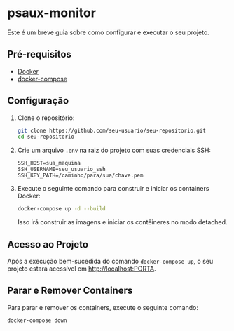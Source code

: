 # psaux-monitor

Este é um breve guia sobre como configurar e executar o seu projeto.

## Pré-requisitos

- [Docker](https://docs.docker.com/get-docker/)
- [docker-compose](https://docs.docker.com/compose/install/)

## Configuração

1. Clone o repositório:

    ```bash
    git clone https://github.com/seu-usuario/seu-repositorio.git
    cd seu-repositorio
    ```

2. Crie um arquivo `.env` na raiz do projeto com suas credenciais SSH:

    ```env
    SSH_HOST=sua_maquina
    SSH_USERNAME=seu_usuario_ssh
    SSH_KEY_PATH=/caminho/para/sua/chave.pem
    ```

3. Execute o seguinte comando para construir e iniciar os containers Docker:

    ```bash
    docker-compose up -d --build
    ```

    Isso irá construir as imagens e iniciar os contêineres no modo detached.

## Acesso ao Projeto

Após a execução bem-sucedida do comando `docker-compose up`, o seu projeto estará acessível em [http://localhost:PORTA](http://localhost:PORTA).

## Parar e Remover Containers

Para parar e remover os containers, execute o seguinte comando:

```bash
docker-compose down
